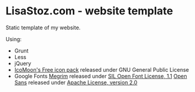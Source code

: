 LisaStoz.com - website template
===============================

Static template of my website.

Using:

- Grunt
- Less
- jQuery
- <a href="http://icomoon.io/#preview-free" target="_blank">IcoMoon's Free icon pack</a> released under GNU General Public License
- Google Fonts
    <a href="http://www.google.com/fonts/specimen/Megrim" target="_blank">Megrim</a> released under <a href="http://scripts.sil.org/cms/scripts/page.php?site_id=nrsi&id=OFL" target="_blank">SIL Open Font License, 1.1</a>
    <a href="http://www.google.com/fonts/specimen/Open+Sans" target="_blank">Open Sans</a> released under <a href="http://www.apache.org/licenses/LICENSE-2.0.html" target="_blank">Apache License, version 2.0</a>
